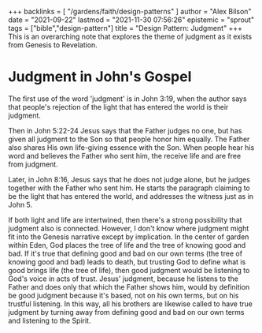 +++
backlinks = [
  "/gardens/faith/design-patterns"
]
author = "Alex Bilson"
date = "2021-09-22"
lastmod = "2021-11-30 07:56:26"
epistemic = "sprout"
tags = ["bible","design-pattern"]
title = "Design Pattern: Judgment"
+++
This is an overarching note that explores the theme of judgment as it exists from Genesis to Revelation.

# Judgment in John's Gospel

The first use of the word 'judgment' is in John 3:19, when the author says that people's rejection of the light that has entered the world is their judgment.

Then in John 5:22-24 Jesus says that the Father judges no one, but has given all judgment to the Son so that people honor him equally. The Father also shares His own life-giving essence with the Son. When people hear his word and believes the Father who sent him, the receive life and are free from judgment.

Later, in John 8:16, Jesus says that he does not judge alone, but he judges together with the Father who sent him. He starts the paragraph claiming to be the light that has entered the world, and addresses the witness just as in John 5.

If both light and life are intertwined, then there's a strong possibility that judgment also is connected. However, I don't know where judgment might fit into the Genesis narrative except by implication. In the center of garden within Eden, God places the tree of life and the tree of knowing good and bad. If it's true that defining good and bad on our own terms (the tree of knowing good and bad) leads to death, but trusting God to define what is good brings life (the tree of life), then good judgment would be listening to God's voice in acts of trust. Jesus' judgment, because he listens to the Father and does only that which the Father shows him, would by definition be good judgment because it's based, not on his own terms, but on his trustful listening. In this way, all his brothers are likewise called to have true judgment by turning away from defining good and bad on our own terms and listening to the Spirit.
